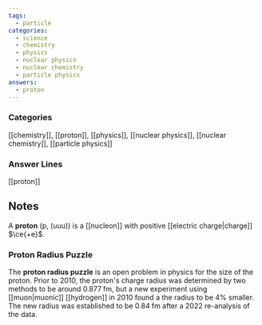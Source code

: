 ```yaml
---
tags:
  - particle
categories:
  - science
  - chemistry
  - physics
  - nuclear physics
  - nuclear chemistry
  - particle physics
answers:
  - proton
---
```

### Categories
[[chemistry]], [[proton]], [[physics]], [[nuclear physics]], [[nuclear chemistry]], [[particle physics]]
### Answer Lines
[[proton]]
## Notes
A **proton** (p, (uuu)) is a [[nucleon]] with positive [[electric charge|charge]] $\ce{+e}$. 
### Proton Radius Puzzle
The **proton radius puzzle** is an open problem in physics for the size of the proton. Prior to 2010, the proton's charge radius was determined by two methods to be around $0.877\;\mathrm{fm}$, but a new experiment using [[muon|muonic]] [[hydrogen]] in 2010 found a the radius to be 4% smaller. The new radius was established to be $0.84\;\mathrm{fm}$ after a 2022 re-analysis of the data.